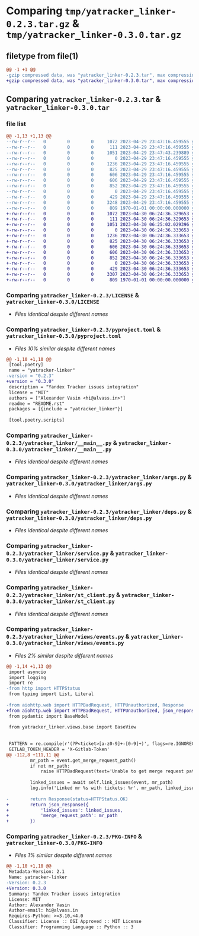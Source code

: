 # Comparing `tmp/yatracker_linker-0.2.3.tar.gz` & `tmp/yatracker_linker-0.3.0.tar.gz`

## filetype from file(1)

```diff
@@ -1 +1 @@
-gzip compressed data, was "yatracker_linker-0.2.3.tar", max compression
+gzip compressed data, was "yatracker_linker-0.3.0.tar", max compression
```

## Comparing `yatracker_linker-0.2.3.tar` & `yatracker_linker-0.3.0.tar`

### file list

```diff
@@ -1,13 +1,13 @@
--rw-r--r--   0        0        0     1072 2023-04-29 23:47:16.459555 yatracker_linker-0.2.3/LICENSE
--rw-r--r--   0        0        0      111 2023-04-29 23:47:16.459555 yatracker_linker-0.2.3/README.rst
--rw-r--r--   0        0        0     1051 2023-04-29 23:47:43.239889 yatracker_linker-0.2.3/pyproject.toml
--rw-r--r--   0        0        0        0 2023-04-29 23:47:16.459555 yatracker_linker-0.2.3/yatracker_linker/__init__.py
--rw-r--r--   0        0        0     1236 2023-04-29 23:47:16.459555 yatracker_linker-0.2.3/yatracker_linker/__main__.py
--rw-r--r--   0        0        0      825 2023-04-29 23:47:16.459555 yatracker_linker-0.2.3/yatracker_linker/args.py
--rw-r--r--   0        0        0      606 2023-04-29 23:47:16.459555 yatracker_linker-0.2.3/yatracker_linker/deps.py
--rw-r--r--   0        0        0      606 2023-04-29 23:47:16.459555 yatracker_linker-0.2.3/yatracker_linker/service.py
--rw-r--r--   0        0        0      852 2023-04-29 23:47:16.459555 yatracker_linker-0.2.3/yatracker_linker/st_client.py
--rw-r--r--   0        0        0        0 2023-04-29 23:47:16.459555 yatracker_linker-0.2.3/yatracker_linker/views/__init__.py
--rw-r--r--   0        0        0      429 2023-04-29 23:47:16.459555 yatracker_linker-0.2.3/yatracker_linker/views/base.py
--rw-r--r--   0        0        0     3248 2023-04-29 23:47:16.459555 yatracker_linker-0.2.3/yatracker_linker/views/events.py
--rw-r--r--   0        0        0      809 1970-01-01 00:00:00.000000 yatracker_linker-0.2.3/PKG-INFO
+-rw-r--r--   0        0        0     1072 2023-04-30 06:24:36.329653 yatracker_linker-0.3.0/LICENSE
+-rw-r--r--   0        0        0      111 2023-04-30 06:24:36.329653 yatracker_linker-0.3.0/README.rst
+-rw-r--r--   0        0        0     1051 2023-04-30 06:25:02.029396 yatracker_linker-0.3.0/pyproject.toml
+-rw-r--r--   0        0        0        0 2023-04-30 06:24:36.333653 yatracker_linker-0.3.0/yatracker_linker/__init__.py
+-rw-r--r--   0        0        0     1236 2023-04-30 06:24:36.333653 yatracker_linker-0.3.0/yatracker_linker/__main__.py
+-rw-r--r--   0        0        0      825 2023-04-30 06:24:36.333653 yatracker_linker-0.3.0/yatracker_linker/args.py
+-rw-r--r--   0        0        0      606 2023-04-30 06:24:36.333653 yatracker_linker-0.3.0/yatracker_linker/deps.py
+-rw-r--r--   0        0        0      606 2023-04-30 06:24:36.333653 yatracker_linker-0.3.0/yatracker_linker/service.py
+-rw-r--r--   0        0        0      852 2023-04-30 06:24:36.333653 yatracker_linker-0.3.0/yatracker_linker/st_client.py
+-rw-r--r--   0        0        0        0 2023-04-30 06:24:36.333653 yatracker_linker-0.3.0/yatracker_linker/views/__init__.py
+-rw-r--r--   0        0        0      429 2023-04-30 06:24:36.333653 yatracker_linker-0.3.0/yatracker_linker/views/base.py
+-rw-r--r--   0        0        0     3307 2023-04-30 06:24:36.333653 yatracker_linker-0.3.0/yatracker_linker/views/events.py
+-rw-r--r--   0        0        0      809 1970-01-01 00:00:00.000000 yatracker_linker-0.3.0/PKG-INFO
```

### Comparing `yatracker_linker-0.2.3/LICENSE` & `yatracker_linker-0.3.0/LICENSE`

 * *Files identical despite different names*

### Comparing `yatracker_linker-0.2.3/pyproject.toml` & `yatracker_linker-0.3.0/pyproject.toml`

 * *Files 10% similar despite different names*

```diff
@@ -1,10 +1,10 @@
 [tool.poetry]
 name = "yatracker-linker"
-version = "0.2.3"
+version = "0.3.0"
 description = "Yandex Tracker issues integration"
 license = "MIT"
 authors = ["Alexander Vasin <hi@alvass.in>"]
 readme = "README.rst"
 packages = [{include = "yatracker_linker"}]
 
 [tool.poetry.scripts]
```

### Comparing `yatracker_linker-0.2.3/yatracker_linker/__main__.py` & `yatracker_linker-0.3.0/yatracker_linker/__main__.py`

 * *Files identical despite different names*

### Comparing `yatracker_linker-0.2.3/yatracker_linker/args.py` & `yatracker_linker-0.3.0/yatracker_linker/args.py`

 * *Files identical despite different names*

### Comparing `yatracker_linker-0.2.3/yatracker_linker/deps.py` & `yatracker_linker-0.3.0/yatracker_linker/deps.py`

 * *Files identical despite different names*

### Comparing `yatracker_linker-0.2.3/yatracker_linker/service.py` & `yatracker_linker-0.3.0/yatracker_linker/service.py`

 * *Files identical despite different names*

### Comparing `yatracker_linker-0.2.3/yatracker_linker/st_client.py` & `yatracker_linker-0.3.0/yatracker_linker/st_client.py`

 * *Files identical despite different names*

### Comparing `yatracker_linker-0.2.3/yatracker_linker/views/events.py` & `yatracker_linker-0.3.0/yatracker_linker/views/events.py`

 * *Files 2% similar despite different names*

```diff
@@ -1,14 +1,13 @@
 import asyncio
 import logging
 import re
-from http import HTTPStatus
 from typing import List, Literal
 
-from aiohttp.web import HTTPBadRequest, HTTPUnauthorized, Response
+from aiohttp.web import HTTPBadRequest, HTTPUnauthorized, json_response
 from pydantic import BaseModel
 
 from yatracker_linker.views.base import BaseView
 
 
 PATTERN = re.compile(r'(?P<ticket>[a-z0-9]+-[0-9]+)', flags=re.IGNORECASE)
 GITLAB_TOKEN_HEADER = 'X-Gitlab-Token'
@@ -112,8 +111,11 @@
         mr_path = event.get_merge_request_path()
         if not mr_path:
             raise HTTPBadRequest(text='Unable to get merge request path')
 
         linked_issues = await self.link_issues(event, mr_path)
         log.info('Linked mr %s with tickets: %r', mr_path, linked_issues)
 
-        return Response(status=HTTPStatus.OK)
+        return json_response({
+            'linked_issues': linked_issues,
+            'merge_request_path': mr_path
+        })
```

### Comparing `yatracker_linker-0.2.3/PKG-INFO` & `yatracker_linker-0.3.0/PKG-INFO`

 * *Files 1% similar despite different names*

```diff
@@ -1,10 +1,10 @@
 Metadata-Version: 2.1
 Name: yatracker-linker
-Version: 0.2.3
+Version: 0.3.0
 Summary: Yandex Tracker issues integration
 License: MIT
 Author: Alexander Vasin
 Author-email: hi@alvass.in
 Requires-Python: >=3.10,<4.0
 Classifier: License :: OSI Approved :: MIT License
 Classifier: Programming Language :: Python :: 3
```

